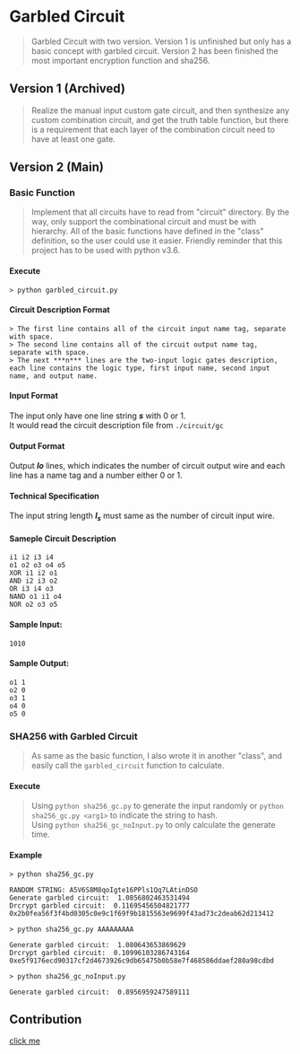 # **Garbled Circuit**

> Garbled Circuit with two version. Version 1 is unfinished but only has a basic concept with garbled circuit.
> Version 2 has been finished the most important encryption function and sha256.

## Version 1 (Archived)
> Realize the manual input custom gate circuit, and then synthesize any custom combination circuit, and get the truth table function, but there is a requirement that each layer of the combination circuit need to have at least one gate.

## Version 2 (Main)
### Basic Function
> Implement that all circuits have to read from "circuit" directory. By the way, only support the combinational circuit and must be with hierarchy. All of the basic functions have defined in the "class" definition, so the user could use it easier. Friendly reminder that this project has to be used with python v3.6.

#### Execute
```
> python garbled_circuit.py
```

#### Circuit Description Format
```
> The first line contains all of the circuit input name tag, separate with space.  
> The second line contains all of the circuit output name tag, separate with space.  
> The next ***n*** lines are the two-input logic gates description, each line contains the logic type, first input name, second input name, and output name.
```

#### Input Format
The input only have one line string ***s*** with 0 or 1.  
It would read the circuit description file from `./circuit/gc`

#### Output Format
Output ***lo*** lines, which indicates the number of circuit output wire and each line has a name tag and a number either 0 or 1.

#### Technical Specification
The input string length ***l<sub>s</sub>*** must same as the number of circuit input wire.

#### Sameple Circuit Description
```
i1 i2 i3 i4
o1 o2 o3 o4 o5
XOR i1 i2 o1
AND i2 i3 o2
OR i3 i4 o3
NAND o1 i1 o4
NOR o2 o3 o5
```

#### Sample Input:
```
1010
```

#### Sample Output:
```
o1 1
o2 0
o3 1
o4 0
o5 0
```

### SHA256 with Garbled Circuit
> As same as the basic function, I also wrote it in another "class", and easily call the `garbled_circuit` function to calculate.

#### Execute
> Using `python sha256_gc.py` to generate the input randomly or `python sha256_gc.py <arg1>` to indicate the string to hash.  
Using `python sha256_gc_noInput.py` to only calculate the generate time.

#### Example
```
> python sha256_gc.py

RANDOM STRING: A5V6S8M8qoIgte16PPls1Qq7LAtinDSO
Generate garbled circuit:  1.0856802463531494
Drcrypt garbled circuit:  0.11695456504821777
0x2b0fea56f3f4bd0305c0e9c1f69f9b1815563e9699f43ad73c2deab62d213412
```
```
> python sha256_gc.py AAAAAAAAA

Generate garbled circuit:  1.080643653869629
Drcrypt garbled circuit:  0.10996103286743164
0xe5f9176ecd90317cf2d4673926c9db65475b0b58e7f468586ddaef280a98cdbd
```
```
> python sha256_gc_noInput.py

Generate garbled circuit:  0.8956959247589111
```

## Contribution
[click me](https://hackmd.io/@edDnIx-xTO2Y79IC9tqYgg/B1wep6z9r)
